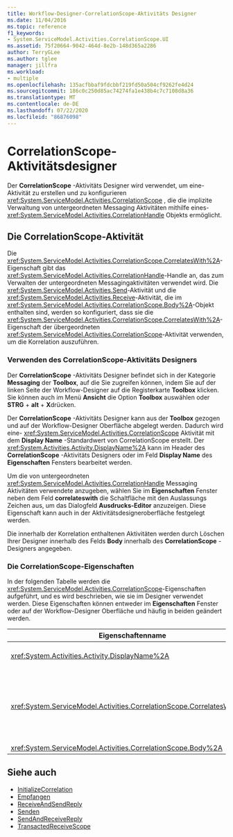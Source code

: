 ```yaml
---
title: Workflow-Designer-CorrelationScope-Aktivitäts Designer
ms.date: 11/04/2016
ms.topic: reference
f1_keywords:
- System.ServiceModel.Activities.CorrelationScope.UI
ms.assetid: 75f20664-9042-464d-8e2b-148d365a2286
author: TerryGLee
ms.author: tglee
manager: jillfra
ms.workload:
- multiple
ms.openlocfilehash: 135acfbbaf9fdcbbf219fd50a504cf9262fe4d24
ms.sourcegitcommit: 186c0c250d85ac74274fa1e438b4c7c7108d8a36
ms.translationtype: MT
ms.contentlocale: de-DE
ms.lasthandoff: 07/22/2020
ms.locfileid: "86876098"
---
```

# <a name="correlationscope-activity-designer"></a>CorrelationScope-Aktivitätsdesigner

Der **CorrelationScope** -Aktivitäts Designer wird verwendet, um eine-Aktivität zu erstellen und zu konfigurieren <xref:System.ServiceModel.Activities.CorrelationScope> , die die implizite Verwaltung von untergeordneten Messaging Aktivitäten mithilfe eines- <xref:System.ServiceModel.Activities.CorrelationHandle> Objekts ermöglicht.

## <a name="the-correlationscope-activity"></a>Die CorrelationScope-Aktivität

Die <xref:System.ServiceModel.Activities.CorrelationScope.CorrelatesWith%2A>-Eigenschaft gibt das <xref:System.ServiceModel.Activities.CorrelationHandle>-Handle an, das zum Verwalten der untergeordneten Messagingaktivitäten verwendet wird. Die <xref:System.ServiceModel.Activities.Send>-Aktivität und die <xref:System.ServiceModel.Activities.Receive>-Aktivität, die im <xref:System.ServiceModel.Activities.CorrelationScope.Body%2A>-Objekt enthalten sind, werden so konfiguriert, dass sie die <xref:System.ServiceModel.Activities.CorrelationScope.CorrelatesWith%2A>-Eigenschaft der übergeordneten <xref:System.ServiceModel.Activities.CorrelationScope>-Aktivität verwenden, um die Korrelation auszuführen.

### <a name="use-the-correlationscope-activity-designer"></a>Verwenden des CorrelationScope-Aktivitäts Designers

Der **CorrelationScope** -Aktivitäts Designer befindet sich in der Kategorie **Messaging** der **Toolbox**, auf die Sie zugreifen können, indem Sie auf der linken Seite der Workflow-Designer auf die Registerkarte **Toolbox** klicken. Sie können auch im Menü **Ansicht** die Option **Toolbox** auswählen oder **STRG** + **alt** + **X**drücken.

Der **CorrelationScope** -Aktivitäts Designer kann aus der **Toolbox** gezogen und auf der Workflow-Designer Oberfläche abgelegt werden. Dadurch wird eine- <xref:System.ServiceModel.Activities.CorrelationScope> Aktivität mit dem **Display Name** -Standardwert von CorrelationScope erstellt. Der <xref:System.Activities.Activity.DisplayName%2A> kann im Header des **CorrelationScope** -Aktivitäts Designers oder im Feld **Display Name** des **Eigenschaften** Fensters bearbeitet werden.

Um die von untergeordneten <xref:System.ServiceModel.Activities.CorrelationHandle> Messaging Aktivitäten verwendete anzugeben, wählen Sie im **Eigenschaften** Fenster neben dem Feld **correlateswith** die Schaltfläche mit den Auslassungs Zeichen aus, um das Dialogfeld **Ausdrucks-Editor** anzuzeigen. Diese Eigenschaft kann auch in der Aktivitätsdesigneroberfläche festgelegt werden.

Die innerhalb der Korrelation enthaltenen Aktivitäten werden durch Löschen Ihrer Designer innerhalb des Felds **Body** innerhalb des **CorrelationScope** -Designers angegeben.

### <a name="the-correlationscope-properties"></a>Die CorrelationScope-Eigenschaften

In der folgenden Tabelle werden die <xref:System.ServiceModel.Activities.CorrelationScope>-Eigenschaften aufgeführt, und es wird beschrieben, wie sie im Designer verwendet werden. Diese Eigenschaften können entweder im **Eigenschaften** Fenster oder auf der Workflow-Designer Oberfläche und häufig in beiden geändert werden.

|Eigenschaftenname|Erforderlich|Verwendung|
|-|--------------|-|
|<xref:System.Activities.Activity.DisplayName%2A>|False|Der optionale Anzeigename der <xref:System.ServiceModel.Activities.InitializeCorrelation>-Aktivität.|
|<xref:System.ServiceModel.Activities.CorrelationScope.CorrelatesWith%2A>|False|Gibt das <xref:System.ServiceModel.Activities.CorrelationHandle>-Handle an, das zum Verwalten der untergeordneten Messagingaktivitäten verwendet wird. Wenn Sie diese Eigenschaft nicht festlegen, erstellt <xref:System.ServiceModel.Activities.CorrelationScope> automatisch einen impliziten <xref:System.ServiceModel.Activities.CorrelationHandle>.|
|<xref:System.ServiceModel.Activities.CorrelationScope.Body%2A>|False|Gibt die Aktivitäten im Bereich der Korrelation an.|

## <a name="see-also"></a>Siehe auch

- [InitializeCorrelation](../workflow-designer/initializecorrelation-activity-designer.md)
- [Empfangen](../workflow-designer/receive-activity-designer.md)
- [ReceiveAndSendReply](../workflow-designer/receiveandsendreply-template-designer.md)
- [Senden](../workflow-designer/send-activity-designer.md)
- [SendAndReceiveReply](../workflow-designer/sendandreceivereply-template-designer.md)
- [TransactedReceiveScope](../workflow-designer/transactedreceivescope-activity-designer.md)
